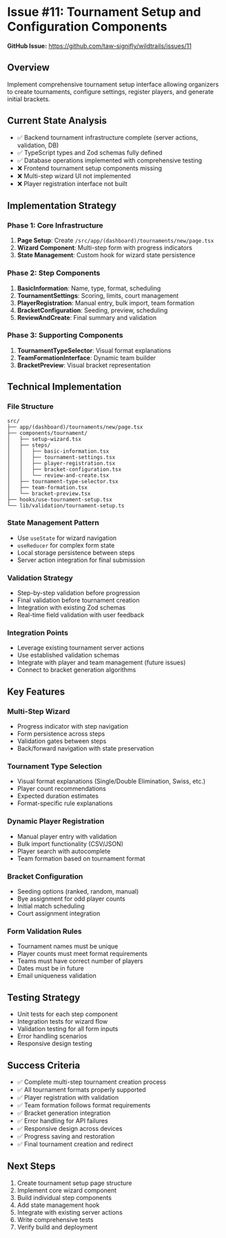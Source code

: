 # Issue #11: Tournament Setup and Configuration Components

**GitHub Issue:** https://github.com/taw-signifly/wildtrails/issues/11

## Overview
Implement comprehensive tournament setup interface allowing organizers to create tournaments, configure settings, register players, and generate initial brackets.

## Current State Analysis
- ✅ Backend tournament infrastructure complete (server actions, validation, DB)
- ✅ TypeScript types and Zod schemas fully defined
- ✅ Database operations implemented with comprehensive testing
- ❌ Frontend tournament setup components missing
- ❌ Multi-step wizard UI not implemented
- ❌ Player registration interface not built

## Implementation Strategy

### Phase 1: Core Infrastructure
1. **Page Setup**: Create `/src/app/(dashboard)/tournaments/new/page.tsx`
2. **Wizard Component**: Multi-step form with progress indicators
3. **State Management**: Custom hook for wizard state persistence

### Phase 2: Step Components
1. **BasicInformation**: Name, type, format, scheduling
2. **TournamentSettings**: Scoring, limits, court management
3. **PlayerRegistration**: Manual entry, bulk import, team formation
4. **BracketConfiguration**: Seeding, preview, scheduling
5. **ReviewAndCreate**: Final summary and validation

### Phase 3: Supporting Components
1. **TournamentTypeSelector**: Visual format explanations
2. **TeamFormationInterface**: Dynamic team builder
3. **BracketPreview**: Visual bracket representation

## Technical Implementation

### File Structure
```
src/
├── app/(dashboard)/tournaments/new/page.tsx
├── components/tournament/
│   ├── setup-wizard.tsx
│   ├── steps/
│   │   ├── basic-information.tsx
│   │   ├── tournament-settings.tsx
│   │   ├── player-registration.tsx
│   │   ├── bracket-configuration.tsx
│   │   └── review-and-create.tsx
│   ├── tournament-type-selector.tsx
│   ├── team-formation.tsx
│   └── bracket-preview.tsx
├── hooks/use-tournament-setup.tsx
└── lib/validation/tournament-setup.ts
```

### State Management Pattern
- Use `useState` for wizard navigation
- `useReducer` for complex form state
- Local storage persistence between steps
- Server action integration for final submission

### Validation Strategy
- Step-by-step validation before progression
- Final validation before tournament creation
- Integration with existing Zod schemas
- Real-time field validation with user feedback

### Integration Points
- Leverage existing tournament server actions
- Use established validation schemas
- Integrate with player and team management (future issues)
- Connect to bracket generation algorithms

## Key Features

### Multi-Step Wizard
- Progress indicator with step navigation
- Form persistence across steps
- Validation gates between steps
- Back/forward navigation with state preservation

### Tournament Type Selection
- Visual format explanations (Single/Double Elimination, Swiss, etc.)
- Player count recommendations
- Expected duration estimates
- Format-specific rule explanations

### Dynamic Player Registration
- Manual player entry with validation
- Bulk import functionality (CSV/JSON)
- Player search with autocomplete
- Team formation based on tournament format

### Bracket Configuration
- Seeding options (ranked, random, manual)
- Bye assignment for odd player counts
- Initial match scheduling
- Court assignment integration

### Form Validation Rules
- Tournament names must be unique
- Player counts must meet format requirements
- Teams must have correct number of players
- Dates must be in future
- Email uniqueness validation

## Testing Strategy
- Unit tests for each step component
- Integration tests for wizard flow
- Validation testing for all form inputs
- Error handling scenarios
- Responsive design testing

## Success Criteria
- ✅ Complete multi-step tournament creation process
- ✅ All tournament formats properly supported
- ✅ Player registration with validation
- ✅ Team formation follows format requirements
- ✅ Bracket generation integration
- ✅ Error handling for API failures
- ✅ Responsive design across devices
- ✅ Progress saving and restoration
- ✅ Final tournament creation and redirect

## Next Steps
1. Create tournament setup page structure
2. Implement core wizard component
3. Build individual step components
4. Add state management hook
5. Integrate with existing server actions
6. Write comprehensive tests
7. Verify build and deployment